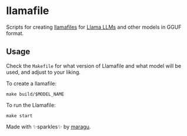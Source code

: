 # llamafile

Scripts for creating [llamafiles](https://github.com/Mozilla-Ocho/llamafile) for [Llama LLMs](https://www.llama.com) and other models in GGUF format.

## Usage

Check the `Makefile` for what version of Llamafile and what model will be used, and adjust to your liking.

To create a llamafile:

```shell
make build/$MODEL_NAME
```

To run the Llamafile:

```shell
make start
```

Made with ✨sparkles✨ by [maragu](https://www.maragu.dev/).
